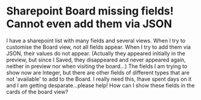 
# Sharepoint Board missing fields! Cannot even add them via JSON

I have a sharepoint list with many fields and several views.
When I try to customise the Board view, not all fields appear.
When I try to add them via JSON, their values do not appear.
(Actually they appeared initially in the preview, but since I Saved, they disappeared and never appeared again, neither in preview nor when visiting the board...)
The fields I am trying to show now are Integer, but there are other fields of different types that are not 'available' to add to the Board.
I really need this, Ihave spent days on it and I am getting desparate...please help!
How can I show these fields in the cards of the board view?

        